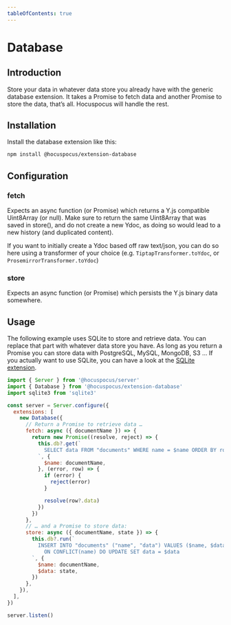 ```yaml
---
tableOfContents: true
---
```


# Database

## Introduction
Store your data in whatever data store you already have with the generic database extension.
It takes a Promise to fetch data and another Promise to store the data, that’s all. Hocuspocus will handle the rest.

## Installation
Install the database extension like this:

```bash
npm install @hocuspocus/extension-database
```

## Configuration

### fetch
Expects an async function (or Promise) which returns a Y.js compatible Uint8Array (or null).
Make sure to return the same Uint8Array that was saved in store(), and do not create a new Ydoc,
as doing so would lead to a new history (and duplicated content).

If you want to initially create a Ydoc based off raw text/json, you can do so here using a transformer of your choice (e.g. `TiptapTransformer.toYdoc`, or `ProsemirrorTransformer.toYdoc`)

### store
Expects an async function (or Promise) which persists the Y.js binary data somewhere.


## Usage
The following example uses SQLite to store and retrieve data. You can replace that part with whatever data store you have. As long as you return a Promise you can store data with PostgreSQL, MySQL, MongoDB, S3 … If you actually want to use SQLite, you can have a look at the [SQLite extension](/api/extensions/sqlite).

```js
import { Server } from '@hocuspocus/server'
import { Database } from '@hocuspocus/extension-database'
import sqlite3 from 'sqlite3'

const server = Server.configure({
  extensions: [
    new Database({
      // Return a Promise to retrieve data …
      fetch: async ({ documentName }) => {
        return new Promise((resolve, reject) => {
          this.db?.get(`
            SELECT data FROM "documents" WHERE name = $name ORDER BY rowid DESC
          `, {
            $name: documentName,
          }, (error, row) => {
            if (error) {
              reject(error)
            }

            resolve(row?.data)
          })
        })
      },
      // … and a Promise to store data:
      store: async ({ documentName, state }) => {
        this.db?.run(`
          INSERT INTO "documents" ("name", "data") VALUES ($name, $data)
            ON CONFLICT(name) DO UPDATE SET data = $data
        `, {
          $name: documentName,
          $data: state,
        })
      },
    }),
  ],
})

server.listen()
```
